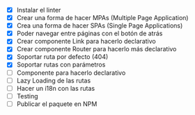 -[x] Instalar el linter
 -[x] Crear una forma de hacer MPAs (Multiple Page Application)
 -[x] Crea una forma de hacer SPAs (Single Page Applications)
 -[x] Poder navegar entre páginas con el botón de atrás
 -[x] Crear componente Link para hacerlo declarativo
 -[x] Crear componente Router para hacerlo más declarativo
 -[x] Soportar ruta por defecto (404)
 -[x] Soportar rutas con parámetros
 -[ ] Componente para hacerlo declarativo
 -[ ] Lazy Loading de las rutas
 -[ ] Hacer un i18n con las rutas
 -[ ] Testing
 -[ ] Publicar el paquete en NPM
